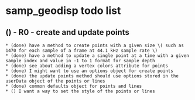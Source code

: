 # samp_geodisp todo list

## () - R0 - create and update points
    * (done) have a method to create points with a given size \( such as 1470 for each sample of a frame at 44.1 kHz sample rate \)
    * (done) have a method to update a single point at a time with a given sample index and value in -1 to 1 format for sample depth
    * (done) see about adding a vertex colors attribute for points
    * (done) I might want to use an options object for create points
    * (done) the update points method should use options stored in the userData object of the points or lines
    * (done) common defaults object for points and lines
    * () I want a way to set the style of the points or lines

